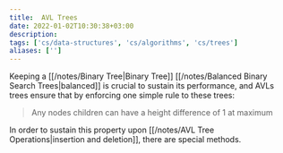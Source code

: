 ```yaml
---
title:  AVL Trees
date: 2022-01-02T10:30:38+03:00
description: 
tags: ['cs/data-structures', 'cs/algorithms', 'cs/trees']
aliases: ['']
---
```

Keeping a [[/notes/Binary Tree|Binary Tree]] [[/notes/Balanced Binary Search Trees|balanced]] is crucial to sustain its performance, and AVLs trees ensure that by enforcing one simple rule to these trees:
> Any nodes children can have a height difference of 1 at maximum

In order to sustain this property upon [[/notes/AVL Tree Operations|insertion and deletion]], there are special methods.